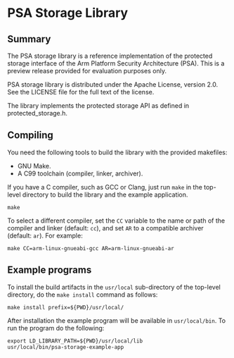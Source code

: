 # PSA Storage Library

## Summary

The PSA storage library is a reference implementation of the protected storage interface of the Arm Platform Security Architecture (PSA). This is a preview release provided for evaluation purposes only.

PSA storage library is distributed under the Apache License, version 2.0. See the LICENSE file for the full text of the license.

The library implements the protected storage API as defined in protected_storage.h.


## Compiling

You need the following tools to build the library with the provided makefiles:

* GNU Make.
* A C99 toolchain (compiler, linker, archiver).

If you have a C compiler, such as GCC or Clang, just run `make` in the top-level directory to build the library and the example application.

```
make
```

To select a different compiler, set the `CC` variable to the name or path of the compiler and linker (default: `cc`), and set `AR` to a compatible archiver (default: `ar`). For example:
```
make CC=arm-linux-gnueabi-gcc AR=arm-linux-gnueabi-ar
```

## Example programs

To install the build artifacts in the `usr/local` sub-directory of the top-level directory, do the `make install` command as follows:

```
make install prefix=${PWD}/usr/local/
```

After installation the example program will be available in `usr/local/bin`. To run the program do the following:

```
export LD_LIBRARY_PATH=${PWD}/usr/local/lib
usr/local/bin/psa-storage-example-app
```

